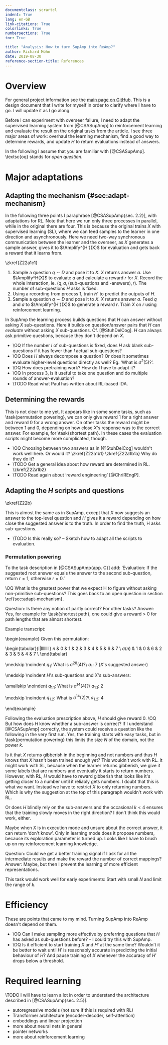 ```yaml
---
documentclass: scrartcl
indent: True
lang: en-GB
link-citations: True
colorlinks: True
numbersections: True
toc: True

title: "Analysis: How to turn SupAmp into ReAmp?"
author: Richard Möhn
date: 2019-08-30
reference-section-title: References
---
```


# Overview

For general project information see the [main page on
GitHub](https://github.com/rmoehn/farlamp/). This is a design document that I
write for myself in order to clarify where I have to go. I will update it as I
go along.

Before I can experiment with overseer failure, I need to adapt the supervised
learning system from [@CSASupAmp] to reinforcement learning and evaluate the
result on the original tasks from the article. I see three major areas of work:
overhaul the learning mechanism, find a good way to determine rewards, and
update $H$ to return evaluations instead of answers.

In the following I assume that you are familiar with [@CSASupAmp]. \textsc{oq}
stands for *open question*.


# Major adaptations

## Adapting the mechanism {#sec:adapt-mechanism}

In the following three points I paraphrase [@CSASupAmp{sec. 2.2}], with
adaptations for RL. Note that here we run only three processes in parallel,
while in the original there are four. This is because the original trains $X$
    with supervised learning (SL), where we can feed samples to the learner in
    one direction and asynchronously. Here we need two-way synchronous
    communication between the learner and the overseer, as $X$ generates a
    sample answer, gives it to $\Amplify^{H'}(X)$ for evaluation and gets back a
    reward that it learns from.

\zkref{Z22a1c1}

1. Sample a question $q \sim D$ and pose it to $X$. $X$ returns answer $a$. Use
   $\Amplify^H(X)$ to evaluate $a$ and calculate a reward $r$ for $X$. Record
   the whole interaction, ie. $(q, a, \left<\text{sub-questions and
   -answers}\right>, r)$. The number of sub-questions $H$ asks is fixed.
2. Using a recording from process 1, train $H'$ to predict the outputs of $H$.
3. Sample a question $q \sim D$ and pose it to $X$. $X$ returns answer $a$.
   Feed $q$ and $a$ to $\Amplify^{H'}(X)$ to generate a reward $r$. Train $X$ on
   $r$ using reinforcement learning.

In SupAmp the learning process builds questions that $H$ can answer without
asking $X$ sub-questions. Here it builds on question/answer pairs that $H$ can
*evaluate* without asking $X$ sub-questions. Cf. [@StuhDelCog]. $H$ can always
ask primitive questions, because they don't depend on $X$.

- \OQ If the number $l$ of sub-questions is fixed, does $H$ ask blank
  sub-questions if it has fewer than $l$ actual sub-questions?
- \OQ Does $H$ always decompose a question? Or does it sometimes evaluate
  higher-level questions directly as well? Eg. ‘What is $\sigma^2(5)$?’.
- \OQ How does pretraining work? How do I have to adapt it?
- \OQ In process 3, is it useful to take one question and do multiple rounds of
  answer-evaluation?
- \TODO Read what Paul has written about RL-based IDA.


## Determining the rewards

This is not clear to me yet. It appears like in some some tasks, such as
\task{permutation powering}, we can only give reward 1 for a right answer and
reward 0 for a wrong answer. On other tasks the reward might be between 1 and 0,
depending on how close $X$'s response was to the correct answer. For example,
for \task{shortest path}. In these cases the evaluation scripts might become
    more complicated, though.

- \OQ Choosing between two answers as in [@StuhDelCog] wouldn't work well here. Or
  would it? \zkref{Z22a1b1} \zkref{Z22a1b1a} Why do they do it?
- \TODO Get a general idea about how reward are determined in RL.
  \zkref{Z22a1b2}
- \TODO Read again about ‘reward engineering’ [@ChriREngP].


## Adapting the $H$ scripts and questions

\zkref{Z22b}

This is almost the same as in SupAmp, except that $X$ now suggests an answer to
the top-level question and $H$ gives it a reward depending on how close the
suggested answer is to the truth. In order to find the truth, H asks
sub-questions.

- \TODO Is this really so? – Sketch how to adapt all the scripts to evaluation.


### Permutation powering

To the task description in [@CSASupAmp{app. C}] add: ‘Evaluation: If the
suggested root answer equals the answer to the second sub-question, return $r =
1$, otherwise $r = 0$.’

\OQ What is the greatest power that we expect H to figure without asking
non-primitive sub-questions? This goes back to an open question in section
\ref{sec:adapt-mechanism}.

Question: Is there any notion of partly correct? For other tasks? Answer: Yes,
for example for \task{shortest path}, one could give a reward > 0 for path
    lengths that are almost shortest.

Example transcript:

\begin{example}
Given this permutation:

\begin{tabular}{l|llllllll}
$n$         & 0 & 1 & 2 & 3 & 4 & 5 & 6 & 7 \\
$\sigma(n)$ & 1 & 0 & 6 & 2 & 3 & 5 & 4 & 7 \\
\end{tabular}

\medskip
\noindent $q_1$: What is $\sigma^{28}(4)$?\\
$a_1$: 7 ($X$'s suggested answer)

\medskip
\noindent $H$'s sub-questions and $X$'s sub-answers:

\smallskip
\noindent $q_{1.1}$: What is $\sigma^{14}(4)$?\\
$a_{1.1}$: 2

\medskip
\noindent $q_{1.2}$: What is $\sigma^{14}(2)$?\\
$a_{1.2}$: 4

\end{example}

<!-- This is where the whole Markdown thing breaks down. Even more when I want
to use Pandoc-style citations inside LaTeX environments. At some point I'll have
to convert the whole thing to LaTeX. -->

Following the evaluation prescription above, $H$ should give reward 0.
\OQ But how does $H$ know whether a sub-answer is correct? If I understand
[@CSASupAmp] correctly, the system could receive a question like the following
in the very first run. Yes, the training starts with easy tasks, but in
\task{permutation powering} this limits the size $N$ of the domain, not the
power $k$.

Is it that $X$ returns gibberish in the beginning and not numbers and thus $H$
knows that $X$ hasn't been trained enough yet? This wouldn't work with RL. It
might work with SL, because when the learner returns gibberish, we give it some
labels that are numbers and eventually it starts to return numbers. However,
with RL, $H$ would have to reward gibberish that looks like it's getting closer
to a number until it reliably gets numbers. I doubt that this is what we want.
Instead we have to restrict $X$ to only returning numbers. Which is why the
suggestion at the top of this paragraph wouldn't work with RL.

Or does $H$ blindly rely on the sub-answers and the occasional $k < 4$ ensures
that the training slowly moves in the right direction? I don't think this would
work, either.

Maybe when $X$ is in execution mode and unsure about the correct answer, it can
return ‘don't know’. Only in learning mode does it propose numbers, because its
exploration parameter is turned up. Looks like I have to brush up on my
reinforcement learning knowledge.

Question: Could we get a better training signal if I ask for all the
intermediate results and make the reward the number of correct mappings? Answer:
Maybe, but then I prevent the learning of more efficient representations.

This task would work well for early experiments: Start with small $N$ and limit
the range of $k$.


# Efficiency

These are points that came to my mind. Turning SupAmp into ReAmp doesn't depend
on them.

- \OQ Can I make sampling more effective by preferring questions that $H$ has
  asked as sub-questions before? – I could try this with SupAmp.
- \OQ Is it efficient to start training $X$ and $H'$ at the same time? Wouldn't
  it be better to wait until $H'$ is reasonably accurate in predicting the
  initial behaviour of $H$? And pause training of $X$ whenever the accuracy of
  $H'$ drops below a threshold.


# Required learning

\TODO I will have to learn a lot in order to understand the architecture
described in [@CSASupAmp{sec. 2.5}].

- autoregressive models (not sure if this is required with RL)
- Transformer architecture (encoder-decoder, self-attention)
- embeddings and linear projection
- more about neural nets in general
- pointer networks
- more about reinforcement learning
